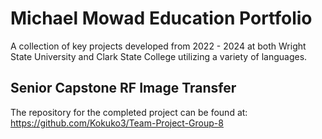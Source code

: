 # Michael Mowad Education Portfolio

A collection of key projects developed from 2022 - 2024 at both Wright State University and Clark State College utilizing a variety of languages.

## Senior Capstone RF Image Transfer
The repository for the completed project can be found at: https://github.com/Kokuko3/Team-Project-Group-8
